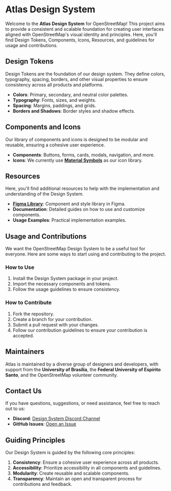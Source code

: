 # Atlas Design System

Welcome to the **Atlas Design System** for OpenStreetMap! This project aims to provide a consistent and scalable foundation for creating user interfaces aligned with OpenStreetMap's visual identity and principles. Here, you'll find Design Tokens, Components, Icons, Resources, and guidelines for usage and contributions.

## Design Tokens
Design Tokens are the foundation of our design system. They define colors, typography, spacing, borders, and other visual properties to ensure consistency across all products and platforms.

- **Colors**: Primary, secondary, and neutral color palettes.
- **Typography**: Fonts, sizes, and weights.
- **Spacing**: Margins, paddings, and grids.
- **Borders and Shadows**: Border styles and shadow effects.

## Components and Icons
Our library of components and icons is designed to be modular and reusable, ensuring a cohesive user experience.

- **Components**: Buttons, forms, cards, modals, navigation, and more.
- **Icons**: We currently use [**Material Symbols**](https://fonts.google.com/icons) as our icon library.

## Resources
Here, you'll find additional resources to help with the implementation and understanding of the Design System.

- [**Figma Library**](https://www.figma.com/design/2vheURjyvYg2oyBeuQOxQ1/Atlas---Design-System?node-id=458-2470&t=831K8B3NnQoe1vdt-1): Component and style library in Figma.
- **Documentation**: Detailed guides on how to use and customize components.
- **Usage Examples**: Practical implementation examples.

## Usage and Contributions
We want the OpenStreetMap Design System to be a useful tool for everyone. Here are some ways to start using and contributing to the project.

### How to Use
1. Install the Design System package in your project.
2. Import the necessary components and tokens.
3. Follow the usage guidelines to ensure consistency.

### How to Contribute
1. Fork the repository.
2. Create a branch for your contribution.
3. Submit a pull request with your changes.
4. Follow our contribution guidelines to ensure your contribution is accepted.

## Maintainers
Atlas is maintained by a diverse group of designers and developers, with support from the **University of Brasília**, the **Federal University of Espírito Santo**, and the OpenStreetMap volunteer community.

## Contact Us
If you have questions, suggestions, or need assistance, feel free to reach out to us:

- **Discord**: [Design System Discord Channel](link)
- **GitHub Issues**: [Open an Issue](link)

## Guiding Principles
Our Design System is guided by the following core principles:

1. **Consistency**: Ensure a cohesive user experience across all products.
2. **Accessibility**: Prioritize accessibility in all components and guidelines.
3. **Modularity**: Create reusable and scalable components.
4. **Transparency**: Maintain an open and transparent process for contributions and feedback.
